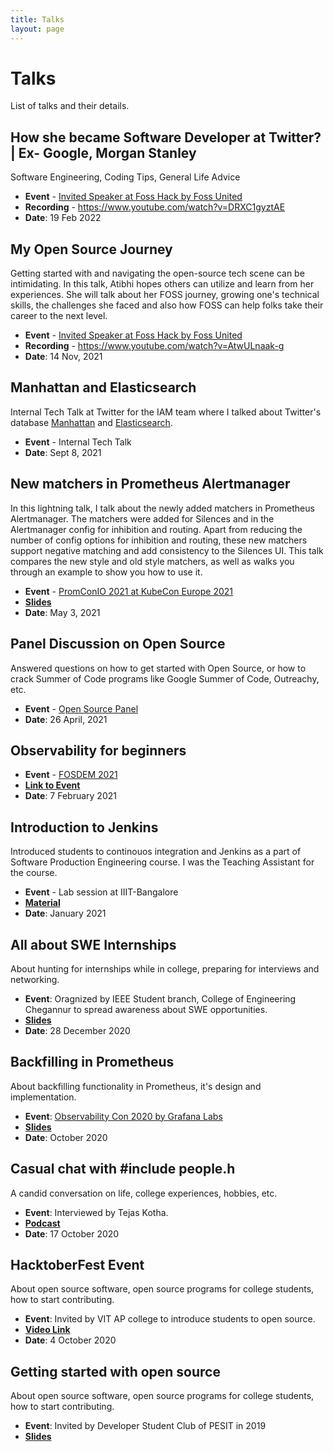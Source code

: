 ```yaml
---
title: Talks
layout: page
---
```


# Talks

List of talks and their details.

## How she became Software Developer at Twitter? | Ex- Google, Morgan Stanley

Software Engineering, Coding Tips, General Life Advice

- **Event** - [Invited Speaker at Foss Hack by Foss United](https://fossunited.org/fosshack/2021/agenda)
- **Recording** - https://www.youtube.com/watch?v=DRXC1gyztAE
- **Date**: 19 Feb 2022

## My Open Source Journey

Getting started with and navigating the open-source tech scene can be intimidating. In this talk, Atibhi hopes others can utilize and learn from her experiences. She will talk about her FOSS journey, growing one's technical skills, the challenges she faced and also how FOSS can help folks take their career to the next level.
- **Event** - [Invited Speaker at Foss Hack by Foss United](https://fossunited.org/fosshack/2021/agenda)
- **Recording** - https://www.youtube.com/watch?v=AtwULnaak-g
- **Date**: 14 Nov, 2021

## Manhattan and Elasticsearch

Internal Tech Talk at Twitter for the IAM team where I talked about Twitter's database [Manhattan](https://blog.twitter.com/engineering/en_us/a/2014/manhattan-our-real-time-multi-tenant-distributed-database-for-twitter-scale) and [Elasticsearch](https://www.elastic.co/).

- **Event** - Internal Tech Talk
- **Date**: Sept 8, 2021

## New matchers in Prometheus Alertmanager

In this lightning talk, I talk about the newly added matchers in Prometheus Alertmanager. The matchers were added for Silences and in the Alertmanager config for inhibition and routing. Apart from reducing the number of config options for inhibition and routing, these new matchers support negative matching and add consistency to the Silences UI. This talk compares the new style and old style matchers, as well as walks you through an example to show you how to use it.

- **Event** - [PromConIO 2021 at KubeCon Europe 2021](https://promcononline2021.sched.com/event/ibJD)
- [**Slides**](https://static.sched.com/hosted_files/promcononline2021/85/MatchersinAlertmanager_AtibhiAgrawal_3May.pdf)
- **Date**: May 3, 2021

## Panel Discussion on Open Source

Answered questions on how to get started with Open Source, or how to crack Summer of Code programs like Google Summer of Code, Outreachy, etc.

- **Event** - [Open Source Panel](https://www.meetup.com/Women-Who-Code-Hyderabad/events/277640497/)
- **Date**: 26 April, 2021

## Observability for beginners

- **Event** - [FOSDEM 2021](https://fosdem.org/2021/about/)
- [**Link to Event**](https://fosdem.org/2021/schedule/event/observability_for_beginners/)
- **Date**: 7 February 2021

## Introduction to Jenkins

Introduced students to continouos integration and Jenkins as a part of Software Production Engineering course. I was the Teaching Assistant for the course.

- **Event** - Lab session at IIIT-Bangalore
- [**Material**](https://github.com/aSquare14/Software-Production-Engineering-2021-Jenkins-Resources)
- **Date**: January 2021

## All about SWE Internships 

About hunting for internships while in college, preparing for interviews and networking.

- **Event**: Oragnized by IEEE Student branch, College of Engineering Chegannur to spread awareness about SWE opportunities.
- [**Slides**](https://www.dropbox.com/scl/fi/74uxrb6x6bmd3ucu1xcu4/All-about-SWE-internships.gslides?dl=0&web_open_id=web_open_id-c71248ed6a8e51b8)
- **Date**: 28 December 2020

## Backfilling in Prometheus

About backfilling functionality in Prometheus, it's design and implementation.

- **Event**: [Observability Con 2020 by Grafana Labs](https://grafana.com/go/observabilitycon/the-evolution-of-prometheus-observability/)
- [**Slides**](https://www.dropbox.com/s/4jtppvgrv8u07ls/Backfilling%20in%20Prometheus.pptx?dl=0) 
- **Date**: October 2020

## Casual chat with #include people.h

A candid conversation on life, college experiences, hobbies, etc.

- **Event**: Interviewed by Tejas Kotha.
- [**Podcast**](https://anchor.fm/include-peopleh/episodes/3-Atibhi-Agrawal-el6gga) 
- **Date**: 17 October 2020

## HacktoberFest Event 

About open source software, open source programs for college students, how to start contributing.

- **Event**: Invited by VIT AP college to introduce students to open source.
- [**Video Link**](https://youtu.be/jxiXvSEsBQw) 
- **Date**: 4 October 2020

## Getting started with open source

About open source software, open source programs for college students, how to start contributing.

- **Event**: Invited by Developer Student Club of PESIT in 2019
- [**Slides**](https://www.dropbox.com/s/jel1a002hffffww/Open%20Source%20Software.pptx?dl=0) 
